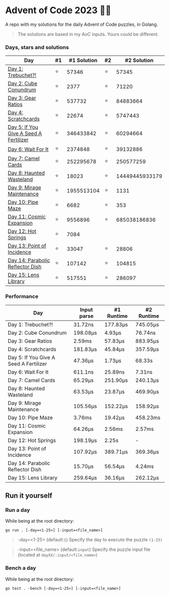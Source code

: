 # Advent of Code 2023 🎄🎁
A repo with my solutions for the daily Advent of Code puzzles, in Golang.

> The solutions are based in my AoC inputs. Yours could be different.

### Days, stars and solutions 
| Day                                                       | #1 | #1 Solution | #2 | #2 Solution    |
|-----------------------------------------------------------|----|-------------|----|----------------|
| [Day 1: Trebuchet?!](day01/main.go)                       | ⭐ | 57346      | ⭐ | 57345          |
| [Day 2: Cube Conundrum](day02/main.go)                    | ⭐ | 2377       | ⭐ | 71220          |
| [Day 3: Gear Ratios](day03/main.go)                       | ⭐ | 537732     | ⭐ | 84883664       |
| [Day 4: Scratchcards](day04/main.go)                      | ⭐ | 22674      | ⭐ | 5747443        |
| [Day 5: If You Give A Seed A Fertilizer](day05/main.go)   | ⭐ | 346433842  | ⭐ | 60294664       |
| [Day 6: Wait For It](day06/main.go)                       | ⭐ | 2374848    | ⭐ | 39132886       |
| [Day 7: Camel Cards](day07/main.go)                       | ⭐ | 252295678  | ⭐ | 250577259      |
| [Day 8: Haunted Wasteland](day08/main.go)                 | ⭐ | 18023      | ⭐ | 14449445933179 |
| [Day 9: Mirage Maintenance](day09/main.go)                | ⭐ | 1955513104 | ⭐ | 1131           |
| [Day 10: Pipe Maze](day10/main.go)                        | ⭐ | 6682       | ⭐ | 353            |
| [Day 11: Cosmic Expansion](day11/main.go)                 | ⭐ | 9556896    | ⭐ | 685038186836   |
| [Day 12: Hot Springs](day12/main.go)                      | ⭐ | 7084       |    |                 |
| [Day 13: Point of Incidence](day13/main.go)               | ⭐ | 33047      | ⭐ | 28806          |
| [Day 14: Parabolic Reflector Dish](day14/main.go)         | ⭐ | 107142     | ⭐ | 104815         |
| [Day 15: Lens Library](day15/main.go)                     | ⭐ | 517551     | ⭐ | 286097         |


### Performance
| Day                                    | Input parse | #1 Runtime | #2 Runtime |
|----------------------------------------|-------------|------------|------------|
| Day 1: Trebuchet?!                     | 31.72ns     | 177.83μs   | 745.05μs   |
| Day 2: Cube Conundrum                  | 198.08μs    | 4.93μs     | 76.74ns    |
| Day 3: Gear Ratios                     | 2.59ms      | 57.83μs    | 883.95μs   |
| Day 4: Scratchcards                    | 181.83μs    | 45.84μs    | 357.59μs   |
| Day 5: If You Give A Seed A Fertilizer | 47.36μs     | 1.73μs     | 68.33s     |
| Day 6: Wait For It                     | 611.1ns     | 25.89ns    | 7.31ns     |
| Day 7: Camel Cards                     | 65.29μs     | 251.90μs   | 240.13μs   |
| Day 8: Haunted Wasteland               | 63.53μs     | 23.87μs    | 469.90μs   |
| Day 9: Mirage Maintenance              | 105.56μs    | 152.22μs   | 158.92μs   |
| Day 10: Pipe Maze                      | 3.76ms      | 19.42μs    | 458.23ms   |
| Day 11: Cosmic Expansion               | 64.26μs     | 2.56ms     | 2.57ms     |
| Day 12: Hot Springs                    | 198.19μs    | 2.25s      | -          |
| Day 13: Point of Incidence             | 107.92μs    | 389.71μs   | 369.36μs   |
| Day 14: Parabolic Reflector Dish       | 15.70μs     | 56.54μs    | 4.24ms     |
| Day 15: Lens Library                   | 259.64μs    | 36.16μs    | 262.12μs   |

## Run it yourself
### Run a day 
While being at the root directory:
```
go run . [-day=<1-25>] [-input=<file_name>]
```
> -day=<1-25> (default:`1`) Specify the day to execute the puzzle `(1-25)`

> -input=<file_name> (default:`input`) Specify the puzzle input file (located at `dayXX/.input/<file_name>`)
### Bench a day
While being at the root directory:
```
go test . -bench [-day=<1-25>] [-input=<file_name>]
```
